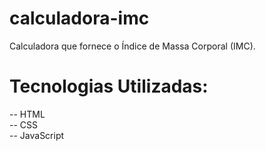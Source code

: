 # calculadora-imc
Calculadora que fornece o Índice de Massa Corporal (IMC).

# Tecnologias Utilizadas:

-- HTML  
-- CSS  
-- JavaScript  

